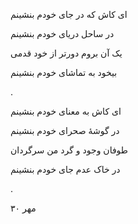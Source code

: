 <!--
.. title: خود-بیخود
.. slug: khod-bikhod
.. date: 2020-10-28 11:48:47 UTC
.. tags: رباعی, رباعی پیوسته 
.. category: 
.. link: 
.. description: 
.. type: text
-->


ای کاش که در جای خودم بنشینم

در ساحل دریای خودم بنشینم

یک آن بروم دورتر از خود قدمی

بیخود به تماشای خودم بنشینم

.


ای کاش به معنای خودم بنشینم

در گوشهٔ صحرای خودم بنشینم

طوفان وجود و گرد من سرگردان

در خاک عدم جای خودم بنشینم

.

۳۰ مهر
